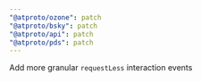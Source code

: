 ```yaml
---
"@atproto/ozone": patch
"@atproto/bsky": patch
"@atproto/api": patch
"@atproto/pds": patch
---
```


Add more granular `requestLess` interaction events
